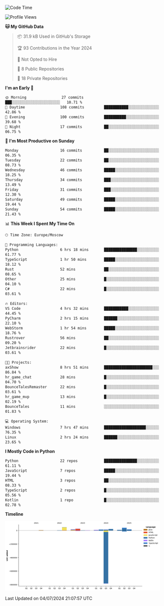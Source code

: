 <!--START_SECTION:waka-->
![Code Time](http://img.shields.io/badge/Code%20Time-385%20hrs%2017%20mins-blue)

![Profile Views](http://img.shields.io/badge/Profile%20Views-0-blue)

**🐱 My GitHub Data** 

> 📦 31.9 kB Used in GitHub's Storage 
 > 
> 🏆 93 Contributions in the Year 2024
 > 
> 🚫 Not Opted to Hire
 > 
> 📜 8 Public Repositories 
 > 
> 🔑 18 Private Repositories 
 > 
**I'm an Early 🐤** 

```text
🌞 Morning                27 commits          ███░░░░░░░░░░░░░░░░░░░░░░   10.71 % 
🌆 Daytime                108 commits         ███████████░░░░░░░░░░░░░░   42.86 % 
🌃 Evening                100 commits         ██████████░░░░░░░░░░░░░░░   39.68 % 
🌙 Night                  17 commits          ██░░░░░░░░░░░░░░░░░░░░░░░   06.75 % 
```
📅 **I'm Most Productive on Sunday** 

```text
Monday                   16 commits          ██░░░░░░░░░░░░░░░░░░░░░░░   06.35 % 
Tuesday                  22 commits          ██░░░░░░░░░░░░░░░░░░░░░░░   08.73 % 
Wednesday                46 commits          █████░░░░░░░░░░░░░░░░░░░░   18.25 % 
Thursday                 34 commits          ███░░░░░░░░░░░░░░░░░░░░░░   13.49 % 
Friday                   31 commits          ███░░░░░░░░░░░░░░░░░░░░░░   12.30 % 
Saturday                 49 commits          █████░░░░░░░░░░░░░░░░░░░░   19.44 % 
Sunday                   54 commits          █████░░░░░░░░░░░░░░░░░░░░   21.43 % 
```


📊 **This Week I Spent My Time On** 

```text
🕑︎ Time Zone: Europe/Moscow

💬 Programming Languages: 
Python                   6 hrs 18 mins       ███████████████░░░░░░░░░░   61.77 % 
TypeScript               1 hr 50 mins        █████░░░░░░░░░░░░░░░░░░░░   18.12 % 
Rust                     52 mins             ██░░░░░░░░░░░░░░░░░░░░░░░   08.65 % 
Other                    25 mins             █░░░░░░░░░░░░░░░░░░░░░░░░   04.10 % 
C#                       22 mins             █░░░░░░░░░░░░░░░░░░░░░░░░   03.61 % 

🔥 Editors: 
VS Code                  4 hrs 32 mins       ███████████░░░░░░░░░░░░░░   44.45 % 
PyCharm                  2 hrs 15 mins       ██████░░░░░░░░░░░░░░░░░░░   22.10 % 
WebStorm                 1 hr 54 mins        █████░░░░░░░░░░░░░░░░░░░░   18.76 % 
Rustrover                56 mins             ██░░░░░░░░░░░░░░░░░░░░░░░   09.20 % 
Jetbrainsrider           22 mins             █░░░░░░░░░░░░░░░░░░░░░░░░   03.61 % 

🐱‍💻 Projects: 
axShow                   8 hrs 51 mins       ██████████████████████░░░   86.84 % 
hr_game_chat             28 mins             █░░░░░░░░░░░░░░░░░░░░░░░░   04.70 % 
BounceTalesRemaster      22 mins             █░░░░░░░░░░░░░░░░░░░░░░░░   03.61 % 
hr_game_mvp              13 mins             █░░░░░░░░░░░░░░░░░░░░░░░░   02.19 % 
BounceTales              11 mins             ░░░░░░░░░░░░░░░░░░░░░░░░░   01.83 % 

💻 Operating System: 
Windows                  7 hrs 47 mins       ███████████████████░░░░░░   76.35 % 
Linux                    2 hrs 24 mins       ██████░░░░░░░░░░░░░░░░░░░   23.65 % 
```

**I Mostly Code in Python** 

```text
Python                   22 repos            ███████████████░░░░░░░░░░   61.11 % 
JavaScript               7 repos             █████░░░░░░░░░░░░░░░░░░░░   19.44 % 
HTML                     3 repos             ██░░░░░░░░░░░░░░░░░░░░░░░   08.33 % 
TypeScript               2 repos             █░░░░░░░░░░░░░░░░░░░░░░░░   05.56 % 
Kotlin                   1 repo              █░░░░░░░░░░░░░░░░░░░░░░░░   02.78 % 
```



**Timeline**

![Lines of Code chart](https://raw.githubusercontent.com/adlemx/adlemx/main/assets/bar_graph.png)


 Last Updated on 04/07/2024 21:07:57 UTC
<!--END_SECTION:waka-->
